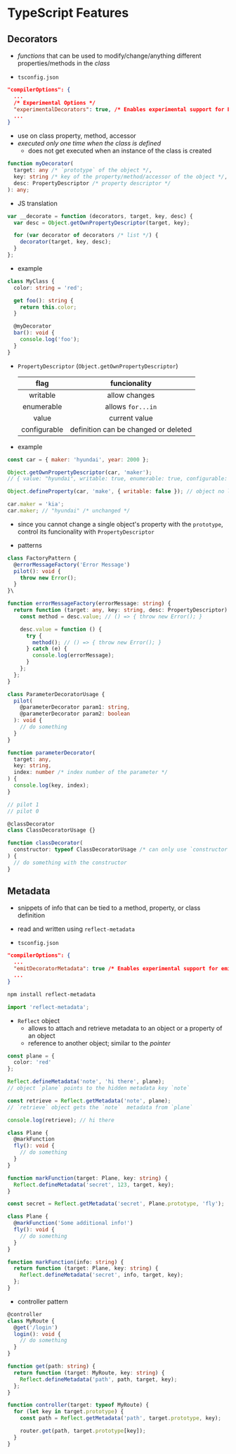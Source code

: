 # TypeScript Features

## Decorators

- _functions_ that can be used to modify/change/anything different properties/methods in the _class_

* `tsconfig.json`

```json
"compilerOptions": {
  ...
  /* Experimental Options */
  "experimentalDecorators": true, /* Enables experimental support for ES7 decorators. */
  ...
}
```

- use on class property, method, accessor
- _executed only one time when the class is defined_
  - does not get executed when an instance of the class is created

```typescript
function myDecorator(
  target: any /* `prototype` of the object */,
  key: string /* key of the property/method/accessor of the object */,
  desc: PropertyDescriptor /* property descriptor */
): any;
```

- JS translation

```javascript
var __decorate = function (decorators, target, key, desc) {
  var desc = Object.getOwnPropertyDescriptor(target, key);

  for (var decorator of decorators /* list */) {
    decorator(target, key, desc);
  }
};
```

- example

```typescript
class MyClass {
  color: string = 'red';

  get foo(): string {
    return this.color;
  }

  @myDecorator
  bar(): void {
    console.log('foo');
  }
}
```

- `PropertyDescriptor` (`Object.getOwnPropertyDescriptor`)

  |     flag     |             funcionality             |
  | :----------: | :----------------------------------: |
  |   writable   |            allow changes             |
  |  enumerable  |          allows `for...in`           |
  |    value     |            current value             |
  | configurable | definition can be changed or deleted |

- example

```javascript
const car = { maker: 'hyundai', year: 2000 };

Object.getOwnPropertyDescriptor(car, 'maker');
// { value: "hyundai", writable: true, enumerable: true, configurable: true }

Object.defineProperty(car, 'make', { writable: false }); // object no longer writable

car.maker = 'kia';
car.maker; // "hyundai" /* unchanged */
```

- since you cannot change a single object's property with the `prototype`, control its funcionality with `PropertyDescriptor`

- patterns

```typescript
class FactoryPattern {
  @errorMessageFactory('Error Message')
  pilot(): void {
    throw new Error();
  }
}\

function errorMessageFactory(errorMessage: string) {
  return function (target: any, key: string, desc: PropertyDescriptor): void {
    const method = desc.value; // () => { throw new Error(); }

    desc.value = function () {
      try {
        method(); // () => { throw new Error(); }
      } catch (e) {
        console.log(errorMessage);
      }
    };
  };
}
```

```typescript
class ParameterDecoratorUsage {
  pilot(
    @parameterDecorator param1: string,
    @parameterDecorator param2: boolean
  ): void {
    // do something
  }
}

function parameterDecorator(
  target: any,
  key: string,
  index: number /* index number of the parameter */
) {
  console.log(key, index);
}

// pilot 1
// pilot 0
```

```typescript
@classDecorator
class ClassDecoratorUsage {}

function classDecorator(
  constructor: typeof ClassDecoratorUsage /* can only use `constructor` on class */
) {
  // do something with the constructor
}
```

## Metadata

- snippets of info that can be tied to a method, property, or class definition
- read and written using `reflect-metadata`

- `tsconfig.json`

```json
"compilerOptions": {
  ...
  "emitDecoratorMetadata": true /* Enables experimental support for emitting type metadata for decorators. */
  ...
}
```

```bash
npm install reflect-metadata
```

```typescript
import 'reflect-metadata';
```

- `Reflect` object
  - allows to attach and retrieve metadata to an object or a property of an object
  - reference to another object; similar to the _pointer_

```typescript
const plane = {
  color: 'red'
};

Reflect.defineMetadata('note', 'hi there', plane);
// object `plane` points to the hidden metadata key `note`

const retrieve = Reflect.getMetadata('note', plane);
// `retrieve` object gets the `note`  metadata from `plane`

console.log(retrieve); // hi there
```

```typescript
class Plane {
  @markFunction
  fly(): void {
    // do something
  }
}

function markFunction(target: Plane, key: string) {
  Reflect.defineMetadata('secret', 123, target, key);
}

const secret = Reflect.getMetadata('secret', Plane.prototype, 'fly');
```

```typescript
class Plane {
  @markFunction('Some additional info!')
  fly(): void {
    // do something
  }
}

function markFunction(info: string) {
  return function (target: Plane, key: string) {
    Reflect.defineMetadata('secret', info, target, key);
  };
}
```

- controller pattern

```typescript
@controller
class MyRoute {
  @get('/login')
  login(): void {
    // do something
  }
}

function get(path: string) {
  return function (target: MyRoute, key: string) {
    Reflect.defineMetadata('path', path, target, key);
  };
}

function controller(target: typeof MyRoute) {
  for (let key in target.prototype) {
    const path = Reflect.getMetadata('path', target.prototype, key);

    router.get(path, target.prototype[key]);
  }
}
```

